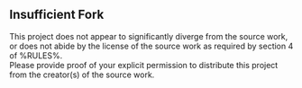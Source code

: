 ## Insufficient Fork
This project does not appear to significantly diverge from the source work, or does not abide by the license of the source work as required by section 4 of %RULES%.  
Please provide proof of your explicit permission to distribute this project from the creator(s) of the source work.  
